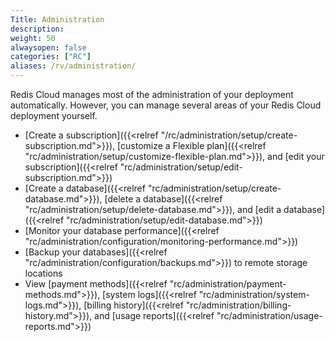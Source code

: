 ```yaml
---
Title: Administration
description:
weight: 50
alwaysopen: false
categories: ["RC"]
aliases: /rv/administration/
---
```

Redis Cloud manages most of the administration of your deployment automatically. However, you can manage several areas of your Redis Cloud deployment yourself.

- [Create a subscription]({{<relref "/rc/administration/setup/create-subscription.md">}}), [customize a Flexible plan]({{<relref "rc/administration/setup/customize-flexible-plan.md">}}), and [edit your subscription]({{<relref "rc/administration/setup/edit-subscription.md">}}) 
- [Create a database]({{<relref "rc/administration/setup/create-database.md">}}), [delete a database]({{<relref "rc/administration/setup/delete-database.md">}}), and [edit a database]({{<relref "rc/administration/setup/edit-database.md">}}) 
- [Monitor your database performance]({{<relref "rc/administration/configuration/monitoring-performance.md">}}) 
- [Backup your databases]({{<relref "rc/administration/configuration/backups.md">}}) to remote storage locations
- View [payment methods]({{<relref "rc/administration/payment-methods.md">}}), [system logs]({{<relref "rc/administration/system-logs.md">}}),
    [billing history]({{<relref "rc/administration/billing-history.md">}}), and [usage reports]({{<relref "rc/administration/usage-reports.md">}})
